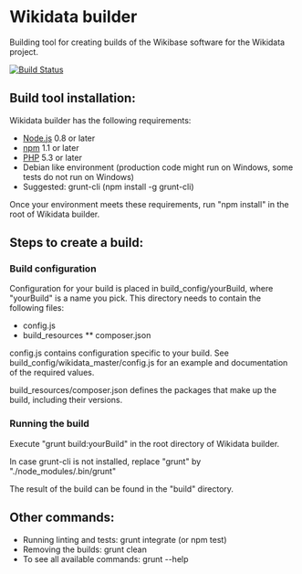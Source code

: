 # Wikidata builder

Building tool for creating builds of the Wikibase software for the Wikidata project.

[![Build Status](https://travis-ci.org/JeroenDeDauw/WikidataBuilder.png?branch=master)](https://travis-ci.org/JeroenDeDauw/WikidataBuilder)

## Build tool installation:

Wikidata builder has the following requirements:

* [Node.js](http://nodejs.org/) 0.8 or later
* [npm](https://npmjs.org/) 1.1 or later
* [PHP](http://php.net/) 5.3 or later
* Debian like environment (production code might run on Windows, some tests do not run on Windows)
* Suggested: grunt-cli (npm install -g grunt-cli)

Once your environment meets these requirements, run "npm install" in the root of Wikidata builder.

## Steps to create a build:

### Build configuration

Configuration for your build is placed in build_config/yourBuild, where "yourBuild" is a name
you pick. This directory needs to contain the following files:

* config.js
* build_resources
** composer.json

config.js contains configuration specific to your build. See build_config/wikidata_master/config.js
for an example and documentation of the required values.

build_resources/composer.json defines the packages that make up the build, including their versions.

### Running the build

Execute "grunt build:yourBuild" in the root directory of Wikidata builder.

In case grunt-cli is not installed, replace "grunt" by "./node_modules/.bin/grunt"

The result of the build can be found in the "build" directory.

## Other commands:

* Running linting and tests: grunt integrate (or npm test)
* Removing the builds: grunt clean
* To see all available commands: grunt --help
